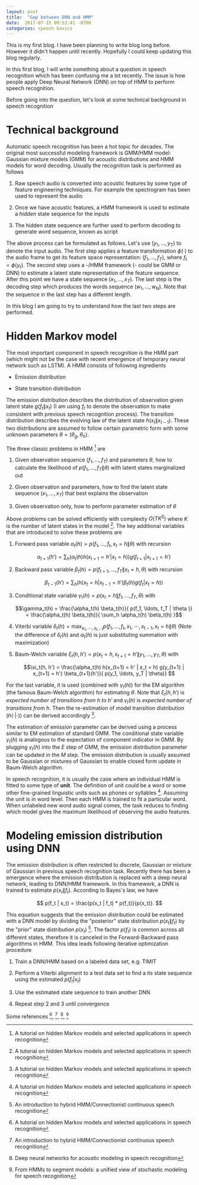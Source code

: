 ```yaml
---
layout: post
title:  "Gap between DNN and HMM"
date:  2017-07-15 09:53:41 -0700
categories: speech basics
---
```


This is my first blog. I have been planning to write blog long
before. However it didn't happen until recently. Hopefully I could
keep updating this blog regularly.

In this first blog, I will write something about a question in speech
recognition which has been confusing me a lot recently. The issue is
how people apply Deep Neural Network (DNN) on top of HMM to perform
speech recognition.

Before going into the question, let's look at some technical
background in speech recognition

# Technical background

Automatic speech recognition has been a hot topic for decades. The
original most successful modeling framework is GMM/HMM model: Gaussian
mixture models (GMM) for acoustic distributions and HMM models for
word decoding. Usually the recognition task is performed as follows

1. Raw speech audio is converted into acoustic features by some type
   of feature engineering techniques. For example the spectrogram has
   been used to represent the audio
	
2. Once we have acoustic features, a HMM framework is used to estimate
   a *hidden* state sequence for the inputs
	
3. The hidden state sequence are further used to perform decoding to
   generate word sequence, known as script

The above process can be formulated as follows. Let's use $(y_1,
\dots, y_T)$ to denote the input audio. The first step applies a
feature transformation $\phi(\cdot)$ to the audio frame to get its
feature space representation: $(f_1, \ldots, f_T)$, where $f_t =
\phi(y_t)$. The second step uses a -/HMM framework (- could be GMM or
DNN) to estimate a latent state representation of the feature
sequence. After this point we have a state sequence $(x_1, \ldots,
x_T)$. The last step is the decoding step which produces the words
sequence $(w_1, \ldots, w_N)$. Note that the sequence in the last step
has a different length.

In this blog I am going to try to understand how the last two steps
are performed.

# Hidden Markov model

The most important component in speech recognition is the HMM part
(which might not be the case with recent emergence of temporary neural
network such as LSTM). A HMM consists of following ingredients

* Emission distribution

* State transition distribution

The emission distribution describes the distribution of observation
given latent state $g(f_t \| x_t)$ (I am using $f_t$ to denote the
observation to make consistent with previous speech recognition
process). The transition distribution describes the evolving law of
the latent state $h(x_t \| x_{t-1})$. These two distributions are
assumed to follow certain parametric form with some unknown parameters
$\theta = (\theta_g, \theta_h)$.

The three classic problems in HMM [^ref1] are 

1. Given observation sequence $(f_1, \ldots, f_T)$ and parameters
   $\theta$, how to calculate the likelihood of $p(f_1, \ldots, f_T \|
   \theta)$ with latent states marginalized out

2. Given observation and parameters, how to find the latent state
   sequence $(x_1, \ldots, x_T)$ that best explains the observation

3. Given observation only, how to perform parameter estimation of
   $\theta$

Above problems can be solved efficiently with complexity $O(TK^2)$
where $K$ is the number of latent states in the model [^ref1]. The key
additional variables that are introduced to solve these problems are

1. Forward pass variable $\alpha_t(h) = p(f_1, \ldots, f_t, x_t = h \|
   \theta)$ with recursion

	$$\alpha_{t+1}(h') = \sum_h \big( \alpha_t(h) h(x_{t+1} = h' | x_t
    = h) \big) g(f_{t+1} | x_{t+1} = h')$$

2. Backward pass variable $\beta_t(h) = p(f_{t+1}, \ldots, f_T \| x_t
   = h, \theta)$ with recursion

	$$\beta_{t-1}(h') = \sum_h \big( h(x_t = h | x_{t-1} = h')
    \beta_t(h) g(f_t | x_t = h) \big)$$

3. Conditional state variable $\gamma_t(h) = p(x_t = h \| f_1, \ldots,
   f_T, \theta)$ with
   
   $$\gamma_t(h) = \frac{\alpha_t(h) \beta_t(h)}{ p(f_1, \ldots, f_T |
   \theta )} = \frac{\alpha_t(h) \beta_t(h)}{ \sum_h \alpha_t(h)
   \beta_t(h) }$$
   
4. Viterbi variable $\delta_t(h) = \max_{x_1, \cdots, x_{t-1}} p(f_1,
   \ldots, f_t, x_1, \cdots, x_{t-1}, x_t = h \| \theta)$ (Note the
   difference of $\delta_t(h)$ and $\alpha_t(h)$ is just substituting
   summation with maximization)

5. Baum-Welch variable $\xi_t(h, h') = p(x_t = h, x_{t+1} = h' \| y_1,
   \ldots, y_T, \theta)$ with

	$$\xi_t(h, h') = \frac{\alpha_t(h) h(x_{t+1} = h' | x_t = h)
    g(y_{t+1} | x_{t+1} = h') \beta_{t+1}(h')}{ p(y_1, \ldots, y_T |
    \theta)} $$

For the last variable, it is used (combined with $\gamma_t(h)$) for
the EM algorithm (the famous Baum-Welch algorithm) for estimating
$\theta$. Note that $\xi_t(h, h')$ is *expected number of transitions
from $h$ to $h'$* and $\gamma_t(h)$ is *expected number of transitions
from $h$*. Then the re-estimation of model transition distribution
($h(\cdot | \cdot))$ can be derived accordingly [^ref1].

The estimation of emission parameter can be derived using a process
similar to EM estimation of standard GMM. The conditional state
variable $\gamma_t(h)$ is analogous to the expectation of component
indicator in GMM. By plugging $\gamma_t(h)$ into the *E* step of
GMM, the emission distribution parameter can be updated in the *M*
step. The emission distribution is usually assumed to be Gaussian or
mixtures of Gaussian to enable closed form update in Baum-Welch
algorithm.

In speech recognition, it is usually the case where an individual HMM
is fitted to some type of **unit**. The definition of unit could be a
word or some other fine-grained linguistic units such as phones or
syllables [^ref1]. Assuming the unit is in word level. Then each HMM
is trained to fit a particular word. When unlabeled new word audio
signal comes, the task reduces to finding which model gives the
maximum likelihood of observing the audio features.

# Modeling emission distribution using DNN

The emission distribution is often restricted to discrete, Gaussian or
mixture of Gaussian in previous speech recognition task. Recently
there has been a emergence where the emission distribution is replaced
with a deep neural network, leading to DNN/HMM framework. In this
framework, a DNN is trained to estimate $p(x_t \| f_t)$. According to
Bayes's law, we have

$$ p(f_t | x_t) = \frac{p(x_t | f_t) * p(f_t)}{p(x_t)}. $$

This equation suggests that the emission distribution could be
estimated with a DNN model by dividing the "posterior" state
distribution $p(x_t \| f_t)$ by the "prior" state distribution
$p(x_t)$ [^ref2]. The factor $p(f_t)$ is common across all different
states, therefore it is canceled in the Forward-Backward pass
algorithms in HMM. This idea leads following iterative optimization
procedure

1. Train a DNN/HMM based on a labeled data set, e.g. TIMIT

2. Perform a Viterbi alignment to a test data set to find a its state
   sequence using the estimated $p(f_t | x_t)$

3. Use the estimated state sequence to train another DNN

4. Repeat step 2 and 3 until convergence




Some references [^ref1], [^ref2], [^ref3], [^ref4]



[^ref1]: A tutorial on hidden Markov models and selected applications in speech recognition

[^ref2]: An introduction to hybrid HMM/Connectionist continuous speech recognition

[^ref3]: Deep neural networks for acoustic modeling in speech recognition

[^ref4]: From HMMs to segment models: a unified view of stochastic modeling for speech recognition


